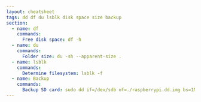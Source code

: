 ```yaml
---
layout: cheatsheet
tags: dd df du lsblk disk space size backup
section:
  - name: df
    commands:
      Free disk space: df -h
  - name: du
    commands:
      Folder size: du -sh --apparent-size .
  - name: lsblk
    commands:
      Determine filesystem: lsblk -f
  - name: Backup
    commands:
      Backup SD card: sudo dd if=/dev/sdb of=./raspberrypi.dd.img bs=1M status=progress
---
```

